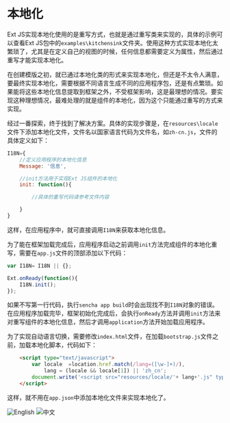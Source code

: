 # 本地化

Ext JS实现本地化使用的是重写方式，也就是通过重写类来实现的，具体的示例可以查看Ext JS包中的`examples\kitchensink`文件夹。使用这种方式实现本地化太繁琐了，尤其是在定义自己的视图的时候，任何信息都需要定义为属性，然后通过重写才能实现本地化。

在创建模版之初，就已通过本地化类的形式来实现本地化，但还是不太令人满意，要最终实现本地化，需要根据不同语言生成不同的应用程序包，还是有点繁琐。如果能将这些本地化信息提取到框架之外，不受框架影响，这是最理想的情况。要实现这种理想情况，最难处理的就是组件的本地化，因为这个只能通过重写的方式来实现。

经过一番探索，终于找到了解决方案。具体的实现步骤是，在`resources\locale`文件下添加本地化文件，文件名以国家语言代码为文件名，如`zh-cn.js`，文件的具体定义如下：
```javascript
I18N={
    //定义应用程序的本地化信息
    Message: '信息',

    //init方法用于实现Ext JS组件的本地化
    init: function(){

        //具体的重写代码请参考文件内容

    }
}
```

这样，在应用程序中，就可直接调用`I18N`来获取本地化信息。

为了能在框架加载完成后，应用程序启动之前调用`init`方法完成组件的本地化重写，需要在`app.js`文件的顶部添加以下代码：
```javascript
var I18N= I18N || {};

Ext.onReady(function(){
    I18N.init();
});
```
如果不写第一行代码，执行`sencha app build`时会出现找不到`I18N`对象的错误。
在应用程序加载完毕，框架初始化完成后，会执行`onReady`方法并调用`init`方法来对重写组件的本地化信息，然后才调用`application`方法开始加载应用程序。

为了实现自动语言切换，需要修改`index.html`文件，在加载`bootstrap.js`文件之前，加载本地化脚本，代码如下：
```html
    <script type="text/javascript">
        var locale  =location.href.match(/lang=([\w-]+)/),
            lang = (locale && locale[1]) || 'zh_cn';
        document.write('<script src="resources/locale/'+ lang+'.js" type="text/javascript"><\/script>');
    </script>
```
这样，就不用在`app.json`中添加本地化文件来实现本地化了。

![English](https://github.com/tianxiaode/qTemplate-ExtJS/blob/master/docs/images/en.PNG)
![中文](https://github.com/tianxiaode/qTemplate-ExtJS/blob/master/docs/images/zh-cn.PNG)
